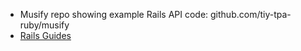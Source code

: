 - Musify repo showing example Rails API code: github.com/tiy-tpa-ruby/musify
- [Rails Guides](http://guides.rubyonrails.org/api_app.html)

